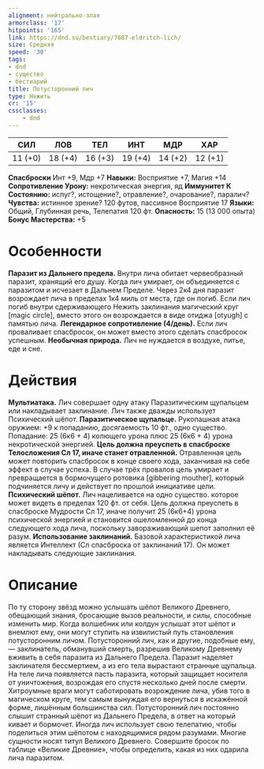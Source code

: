 ```yaml
---
alignment: нейтрально-злая
armorclass: '17'
hitpoints: '165'
link: https://dnd.su/bestiary/7687-eldritch-lich/
size: Средняя
speed: '30'
tags:
- dnd
- существо
- бестиарий
title: Потусторонний лич
type: Нежить
cr: '15'
cssclasses:
    - dnd
---
```



| СИЛ | ЛОВ | ТЕЛ | ИНТ | МДР | ХАР |
|---|---|---|---|---|---|
| 11 (+0) | 18 (+4) | 16 (+3) | 19 (+4) | 14 (+2) | 12 (+1) |
**Спасброски** Инт +9, Мдр +7
**Навыки:** Восприятие +7, Магия +14
**Сопротивление Урону:** некротическая энергия, яд
**Иммунитет К Состоянию:** испуг?, истощение?, отравление?, очарование?, паралич?
**Чувства:** истинное зрение? 120 футов, пассивное Восприятие 17
**Языки:** Общий, Глубинная речь, Телепатия 120 фт.
**Опасность:** 15 (13 000 опыта)
**Бонус Мастерства:** +5


# Особенности
**Паразит из Дальнего предела.** Внутри лича обитает червеобразный паразит, хранящий его душу. Когда лич умирает, он объединяется с паразитом и исчезает в Дальнем Пределе. Через 2к4 дня паразит возрождает лича в пределах 1к4 миль от места, где он погиб. Если лич погиб внутри сдерживающего Нежить заклинания магический круг [magic circle], вместо этого он возрождается в виде отиджа [otyugh] с памятью лича.
**Легендарное сопротивление (4/день).** Если лич проваливает спасбросок, он может вместо этого сделать спасбросок успешным.
**Необычная природа.** Лич не нуждается в воздухе, питье, еде и сне.


# Действия
**Мультиатака.** Лич совершает одну атаку Паразитическим щупальцем или накладывает заклинание. Лич также дважды использует Психический шёпот.
**Паразитическое щупальце.** Рукопашная атака оружием: +9 к попаданию, досягаемость 10 фт., одно существо. Попадание: 25 (6к6 + 4) колющего урона плюс 25 (6к6 + 4) урона некротической энергией.
**Цель должна преуспеть в спасброске Телосложения Сл 17, иначе станет отравленной.** Отравленная цель может повторить спасбросок в конце своего хода, заканчивая на себе эффект в случае успеха. В случае трёх провалов цель умирает и превращается в бормочущего ротовика [gibbering mouther], который подчиняется личу и действует по прошлой инициативе цели.
**Психический шёпот.** Лич нацеливается на одно существо. которое может видеть в пределах 120 фт. от себя. Цель должна преуспеть в сnасброске Мудрости Сл 17, иначе получит 25 (6к6+4) урона психической энергией и становится ошеломленной до конца следующего хода лича, поскольку завораживающий шепот заполнил её разум.
**Использование заклинаний.** Базовой характеристикой лича является Интеллект (Сл спасброска от заклинаний 17). Он может накладывать следующие заклинания.


# Описание
По ту сторону звёзд можно услышать шёпот Великого Древнего, обещающий знания, бросающие вызов реальности, и силы, способные изменить мир. Когда волшебник или колдун услышат этот шёпот и внемлют ему, они могут ступить на извилистый путь становления потусторонним личом. Потусторонний лич, как и другие, подобные ему, — заклинатель, обманувший смерть, разрешив Великому Древнему вживить в себя паразита из Дальнего Предела. Паразит наделяет заклинателя бессмертием, а из его тела вырастают странные щупальца. На теле лича появляется пасть паразита, который защищает носителя от уничтожения, возрождая его спустя несколько дней после смерти. Хитроумные враги могут саботировать возрождение лича, убив того в магическом круге, тем самым вынуждая его вернуться в искажённой форме, лишённым большинства сил. Потусторонний лич постоянно слышит странный шёпот из Дальнего Предела, в ответ на который кивает и бормочет. Иногда лич использует свою телепатию, чтобы поделиться этим шёпотом с находящимися рядом разумами. Многие сущности носят титул Великого Древнего. Совершите бросок по таблице «Великие Древние», чтобы определить, какая из них одарила лича паразитом.